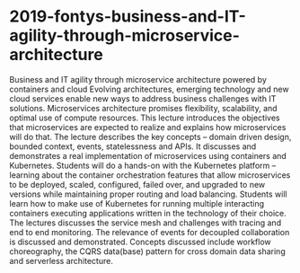 # 2019-fontys-business-and-IT-agility-through-microservice-architecture
Business and IT agility through microservice architecture powered by containers and cloud  Evolving architectures, emerging technology and new cloud services enable new ways to address business challenges with IT solutions. Microservices architecture promises flexibility, scalability, and optimal use of compute resources. This lecture introduces the objectives that microservices are expected to realize and explains how microservices will do that. The lecture describes the key concepts – domain driven design, bounded context, events, statelessness and APIs. It discusses and demonstrates a real implementation of microservices using containers and Kubernetes.   Students will do a hands-on with the Kubernetes platform – learning about the container orchestration features that allow microservices to be deployed, scaled, configured, failed over, and upgraded to new versions while maintaining proper routing and load balancing. Students will learn how to make use of Kubernetes for running multiple interacting containers executing applications written in the technology of their choice.  The lectures discusses the service mesh and challenges with tracing and end to end monitoring. The relevance of events for decoupled collaboration is discussed and demonstrated. Concepts discussed include workflow choreography, the CQRS data(base) pattern for cross domain data sharing and serverless architecture. 

